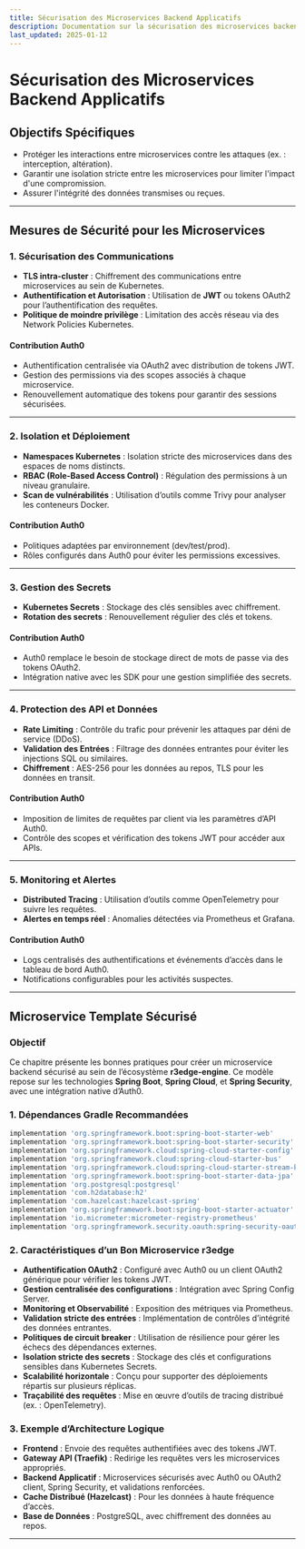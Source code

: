 ```yaml
---
title: Sécurisation des Microservices Backend Applicatifs
description: Documentation sur la sécurisation des microservices backend de r3edge-engine.
last_updated: 2025-01-12
---
```


# Sécurisation des Microservices Backend Applicatifs

## Objectifs Spécifiques
- Protéger les interactions entre microservices contre les attaques (ex. : interception, altération).
- Garantir une isolation stricte entre les microservices pour limiter l'impact d'une compromission.
- Assurer l'intégrité des données transmises ou reçues.

---

## Mesures de Sécurité pour les Microservices

### 1. Sécurisation des Communications
- **TLS intra-cluster** : Chiffrement des communications entre microservices au sein de Kubernetes.
- **Authentification et Autorisation** : Utilisation de **JWT** ou tokens OAuth2 pour l’authentification des requêtes.
- **Politique de moindre privilège** : Limitation des accès réseau via des Network Policies Kubernetes.

#### Contribution Auth0
- Authentification centralisée via OAuth2 avec distribution de tokens JWT.
- Gestion des permissions via des scopes associés à chaque microservice.
- Renouvellement automatique des tokens pour garantir des sessions sécurisées.

---

### 2. Isolation et Déploiement
- **Namespaces Kubernetes** : Isolation stricte des microservices dans des espaces de noms distincts.
- **RBAC (Role-Based Access Control)** : Régulation des permissions à un niveau granulaire.
- **Scan de vulnérabilités** : Utilisation d’outils comme Trivy pour analyser les conteneurs Docker.

#### Contribution Auth0
- Politiques adaptées par environnement (dev/test/prod).
- Rôles configurés dans Auth0 pour éviter les permissions excessives.

---

### 3. Gestion des Secrets
- **Kubernetes Secrets** : Stockage des clés sensibles avec chiffrement.
- **Rotation des secrets** : Renouvellement régulier des clés et tokens.

#### Contribution Auth0
- Auth0 remplace le besoin de stockage direct de mots de passe via des tokens OAuth2.
- Intégration native avec les SDK pour une gestion simplifiée des secrets.

---

### 4. Protection des API et Données
- **Rate Limiting** : Contrôle du trafic pour prévenir les attaques par déni de service (DDoS).
- **Validation des Entrées** : Filtrage des données entrantes pour éviter les injections SQL ou similaires.
- **Chiffrement** : AES-256 pour les données au repos, TLS pour les données en transit.

#### Contribution Auth0
- Imposition de limites de requêtes par client via les paramètres d’API Auth0.
- Contrôle des scopes et vérification des tokens JWT pour accéder aux APIs.

---

### 5. Monitoring et Alertes
- **Distributed Tracing** : Utilisation d’outils comme OpenTelemetry pour suivre les requêtes.
- **Alertes en temps réel** : Anomalies détectées via Prometheus et Grafana.

#### Contribution Auth0
- Logs centralisés des authentifications et événements d’accès dans le tableau de bord Auth0.
- Notifications configurables pour les activités suspectes.

---

## Microservice Template Sécurisé

### Objectif
Ce chapitre présente les bonnes pratiques pour créer un microservice backend sécurisé au sein de l’écosystème **r3edge-engine**. Ce modèle repose sur les technologies **Spring Boot**, **Spring Cloud**, et **Spring Security**, avec une intégration native d’Auth0.

### 1. Dépendances Gradle Recommandées
```gradle
implementation 'org.springframework.boot:spring-boot-starter-web'
implementation 'org.springframework.boot:spring-boot-starter-security'
implementation 'org.springframework.cloud:spring-cloud-starter-config'
implementation 'org.springframework.cloud:spring-cloud-starter-bus'
implementation 'org.springframework.cloud:spring-cloud-starter-stream-kafka'
implementation 'org.springframework.boot:spring-boot-starter-data-jpa'
implementation 'org.postgresql:postgresql'
implementation 'com.h2database:h2'
implementation 'com.hazelcast:hazelcast-spring'
implementation 'org.springframework.boot:spring-boot-starter-actuator'
implementation 'io.micrometer:micrometer-registry-prometheus'
implementation 'org.springframework.security.oauth:spring-security-oauth2-client'
```

### 2. Caractéristiques d’un Bon Microservice r3edge
- **Authentification OAuth2** : Configuré avec Auth0 ou un client OAuth2 générique pour vérifier les tokens JWT.
- **Gestion centralisée des configurations** : Intégration avec Spring Config Server.
- **Monitoring et Observabilité** : Exposition des métriques via Prometheus.
- **Validation stricte des entrées** : Implémentation de contrôles d’intégrité des données entrantes.
- **Politiques de circuit breaker** : Utilisation de résilience pour gérer les échecs des dépendances externes.
- **Isolation stricte des secrets** : Stockage des clés et configurations sensibles dans Kubernetes Secrets.
- **Scalabilité horizontale** : Conçu pour supporter des déploiements répartis sur plusieurs réplicas.
- **Traçabilité des requêtes** : Mise en œuvre d’outils de tracing distribué (ex. : OpenTelemetry).

### 3. Exemple d’Architecture Logique
- **Frontend** : Envoie des requêtes authentifiées avec des tokens JWT.
- **Gateway API (Traefik)** : Redirige les requêtes vers les microservices appropriés.
- **Backend Applicatif** : Microservices sécurisés avec Auth0 ou OAuth2 client, Spring Security, et validations renforcées.
- **Cache Distribué (Hazelcast)** : Pour les données à haute fréquence d’accès.
- **Base de Données** : PostgreSQL, avec chiffrement des données au repos.

---
